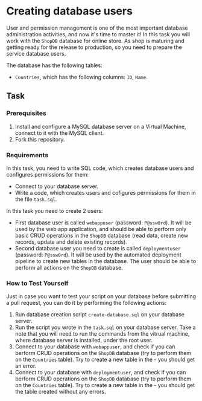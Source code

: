 # Creating database users

User and permission management is one of the most important database administration activities, and now it's time to master it! In this task you will work with the `ShopDB` database for online store. As shop is maturing and getting ready for the release to production, so you need to prepare the service database users. 

The database has the following tables:
- `Countries`, which has the following columns: `ID`, `Name`. 

## Task

### Prerequisites

1. Install and configure a MySQL database server on a Virtual Machine, connect to it with the MySQL client.
2. Fork this repository.

### Requirements

In this task, you need to write SQL code, which creates database users and configures permissions for them:
- Connect to your database server. 
- Write a code, which creates users and cofigures permissions for them in the file `task.sql`. 

In this task you need to create 2 users: 

- First database user is called `webappuser` (password: `P@ssw0rd`). It will be used by the web app application, and should be able to perform only basic CRUD operations in the `ShopDB` database (read data, create new records, update and delete existing records).
- Second database user you need to create is called `deploymentuser` (password: `P@ssw0rd`). It will be used by the automated deployment pipeline to create new tables in the database. The user should be able to perform all actions on the `ShopDB` database.

### How to Test Yourself

Just in case you want to test your script on your database before submitting a pull request, you can do it by performing the following actions: 

1. Run database creation script `create-database.sql` on your database server. 
2. Run the script you wrote in the `task.sql` on your database server. Take a note that you will need to run the commands from the vitrual machine, where database server is installed, under the root user.   
3. Connect to your database with `webappuser`, and check if you can berform CRUD operations on the `ShopDB` database (try to perform them on the `Countries` table). Try to create a new table in the  - you should get an error.  
4. Connect to your database with `deploymentuser`, and check if you can berform CRUD operations on the `ShopDB` database (try to perform them on the `Countries` table). Try to create a new table in the  - you should get the table created without any errors. 
